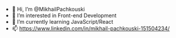 - 👋 Hi, I’m @MikhailPachkouski
- 👀 I’m interested in Front-end Development
- 🌱 I’m currently learning JavaScript/React
- 📫 https://www.linkedin.com/in/mikhail-pachkouski-151504234/

<!-- - 💞️ I’m looking to collaborate on ... -->
